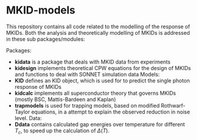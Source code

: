 # MKID-models

This repository contains all code related to the modelling of the response of MKIDs. Both the analysis and theoretically modelling of MKIDs is addressed in these sub packages/modules:

Packages:
- **kidata** is a package that deals with MKID data from experiments
- **kidesign** implements theoretical CPW equations for the design of MKIDs and functions to deal with SONNET simulation data 
Models:
- **KID** defines an KID object, which is used for to predict the single photon response of MKIDs
- **kidcalc** implements all superconductor theory that governs MKIDs (mostly BSC, Mattis-Bardeen and Kaplan)
- **trapmodels** is used for trapping models, based on modified Rothwarf-Taylor equations, in a attempt to explain the observed reduction in noise level.
Data:
- **Ddata** contains calculated gap energies over temperature for different $T_c$, to speed up the calculation of $\Delta(T)$.

